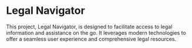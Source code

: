 # Legal Navigator

This project, Legal Navigator, is designed to facilitate access to legal information and assistance on the go. It leverages modern technologies to offer a seamless user experience and comprehensive legal resources.

